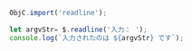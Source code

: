 ```javascript
ObjC.import('readline');
 
let argvStr= $.readline('入力： ');
console.log(`入力されたのは ${argvStr} です`);
```
